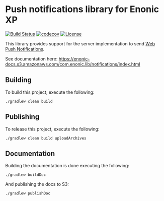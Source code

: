 Push notifications library for Enonic XP
========================================

[![Build Status](https://travis-ci.org/enonic/lib-notifications.svg?branch=master)](https://travis-ci.org/enonic/lib-notifications)
[![codecov](https://codecov.io/gh/enonic/lib-notifications/branch/master/graph/badge.svg)](https://codecov.io/gh/enonic/lib-notifications)
[![License](https://img.shields.io/github/license/enonic/lib-notifications.svg)](http://www.apache.org/licenses/LICENSE-2.0.html)

This library provides support for the server implementation to send [Web Push Notifications](https://datatracker.ietf.org/wg/webpush/documents/).

See documentation here: https://enonic-docs.s3.amazonaws.com/com.enonic.lib/notifications/index.html


## Building

To build this project, execute the following:

```
./gradlew clean build
```

## Publishing

To release this project, execute the following:

```
./gradlew clean build uploadArchives
```

## Documentation

Building the documentation is done executing the following:

```
./gradlew buildDoc
```

And publishing the docs to S3:

```
./gradlew publishDoc
```
